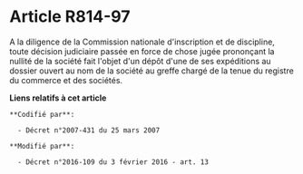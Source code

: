 # Article R814-97

A la diligence de la Commission nationale d'inscription et de discipline, toute décision judiciaire passée en force de chose
jugée prononçant la nullité de la société fait l'objet d'un dépôt d'une de ses expéditions au dossier ouvert au nom de la
société au greffe chargé de la tenue du registre du commerce et des sociétés.

**Liens relatifs à cet article**

	**Codifié par**:

	  - Décret n°2007-431 du 25 mars 2007

	**Modifié par**:

	  - Décret n°2016-109 du 3 février 2016 - art. 13

